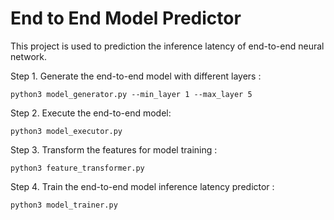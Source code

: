 # End to End Model Predictor

This project is used to prediction the inference latency of end-to-end neural network.

Step 1. Generate the end-to-end model with different layers : 

    python3 model_generator.py --min_layer 1 --max_layer 5

Step 2. Execute the end-to-end model: 

    python3 model_executor.py

Step 3. Transform the features for model training : 

    python3 feature_transformer.py

Step 4. Train the end-to-end model inference latency predictor : 

    python3 model_trainer.py


